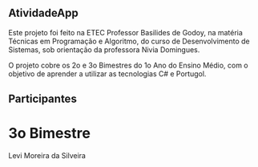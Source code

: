 ## AtividadeApp
Este projeto foi feito na ETEC Professor Basilides de Godoy, na matéria Técnicas em Programação e Algoritmo, do curso de Desenvolvimento de Sistemas, sob orientação da professora Nivia Domingues.

O projeto cobre os 2o e 3o Bimestres do 1o Ano do Ensino Médio, com o objetivo de aprender a utilizar as tecnologias C# e Portugol.

## Participantes
# 3o Bimestre
Levi Moreira da Silveira
